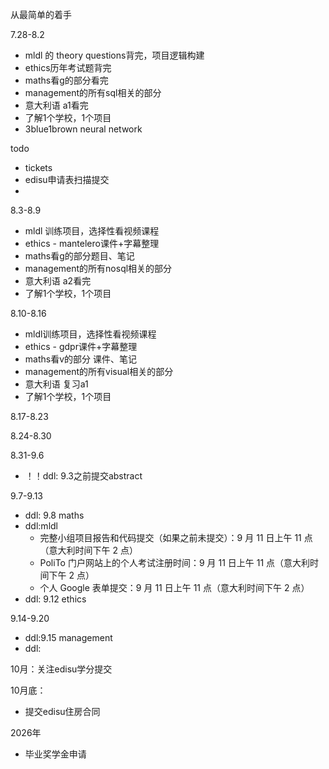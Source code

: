 
从最简单的着手

7.28-8.2
- mldl 的 theory questions背完，项目逻辑构建
- ethics历年考试题背完
- maths看g的部分看完
- management的所有sql相关的部分
- 意大利语 a1看完
- 了解1个学校，1个项目
- 3blue1brown neural network


todo
- tickets
- edisu申请表扫描提交
- 




8.3-8.9
- mldl 训练项目，选择性看视频课程
- ethics - mantelero课件+字幕整理
- maths看g的部分题目、笔记
- management的所有nosql相关的部分
- 意大利语 a2看完
- 了解1个学校，1个项目

8.10-8.16
- mldl训练项目，选择性看视频课程
- ethics - gdpr课件+字幕整理
- maths看v的部分 课件、笔记
- management的所有visual相关的部分
- 意大利语 复习a1
- 了解1个学校，1个项目

8.17-8.23


8.24-8.30

8.31-9.6
- ！！ddl: 9.3之前提交abstract


9.7-9.13
- ddl: 9.8  maths
- ddl:mldl
	- 完整小组项目报告和代码提交（如果之前未提交）：9 月 11 日上午 11 点（意大利时间下午 2 点）
	- PoliTo 门户网站上的个人考试注册时间：9 月 11 日上午 11 点（意大利时间下午 2 点）
	- 个人 Google 表单提交：9 月 11 日上午 11 点（意大利时间下午 2 点）
- ddl: 9.12 ethics

9.14-9.20
- ddl:9.15 management
- ddl:


10月：关注edisu学分提交


10月底：
- 提交edisu住房合同

2026年
- 毕业奖学金申请



